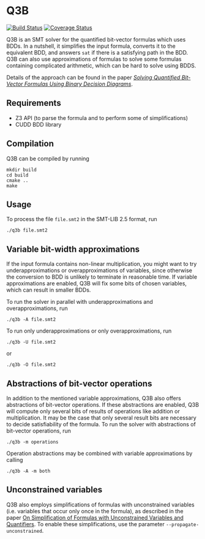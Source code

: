 # Q3B

[![Build Status](https://travis-ci.org/martinjonas/Q3B.svg?branch=dev)](https://travis-ci.org/martinjonas/Q3B)
[![Coverage Status](https://coveralls.io/repos/github/martinjonas/Q3B/badge.svg?branch=dev)](https://coveralls.io/github/martinjonas/Q3B?branch=dev)

Q3B is an SMT solver for the quantified bit-vector formulas which uses
BDDs. In a nutshell, it simplifies the input formula, converts it to
the equivalent BDD, and answers `sat` if there is a satisfying path in
the BDD. Q3B can also use approximations of formulas to solve some
formulas containing complicated arithmetic, which can be hard to solve
using BDDS.

Details of the approach can be found in the paper [*Solving Quantified
Bit-Vector Formulas Using Binary Decision
Diagrams*](https://link.springer.com/chapter/10.1007/978-3-319-40970-2_17).

## Requirements
* Z3 API (to parse the formula and to perform some of simplifications)
* CUDD BDD library

## Compilation
Q3B can be compiled by running

```
mkdir build
cd build
cmake ..
make
```

## Usage
To process the file `file.smt2` in the SMT-LIB 2.5 format, run

```
./q3b file.smt2
```

## Variable bit-width approximations

If the input formula contains non-linear multiplication, you might
want to try underapproximations or overapproximations of variables,
since otherwise the conversion to BDD is unlikely to terminate in
reasonable time. If variable approximations are enabled, Q3B will fix
some bits of chosen variables, which can result in smaller BDDs.

To run the solver in parallel with underapproximations and
overapproximations, run

```
./q3b -A file.smt2
```

To run only underapproximations or only overapproximations, run

```
./q3b -U file.smt2
```
or
```
./q3b -O file.smt2
```

## Abstractions of bit-vector operations

In addition to the mentioned variable approximations, Q3B also offers
abstractions of bit-vector operations. If these abstractions are
enabled, Q3B will compute only several bits of results of operations
like addition or multiplication. It may be the case that only several
result bits are necessary to decide satisfiability of the formula. To
run the solver with abstractions of bit-vector operations, run

```
./q3b -m operations
```

Operation abstractions may be combined with variable approximations by
calling

```
./q3b -A -m both
```

## Unconstrained variables

Q3B also employs simplifications of formulas with unconstrained
variables (i.e. variables that occur only once in the formula), as
described in the paper [On Simplification of Formulas with
Unconstrained Variables and
Quantifiers](https://link.springer.com/chapter/10.1007/978-3-319-66263-3_23).
To enable these simplifications, use the parameter
`--propagate-unconstrained`.

